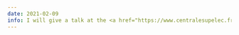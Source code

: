 ```yaml
---
date: 2021-02-09
info: I will give a talk at the <a href="https://www.centralesupelec.fr/en/digital-vision-center-cvn" target="_blank">Digital Vision Center - Inria Saclay</a>
---
```


